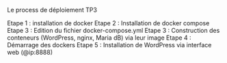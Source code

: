 Le process de déploiement TP3

Etape 1 : installation de docker
Etape 2 : Installation de docker compose
Etape 3 : Edition du fichier docker-compose.yml
Etape 3 : Construction des conteneurs (WordPress, nginx, Maria dB) via leur image
Etape 4 : Démarrage des dockers
Etape 5 : Installation de WordPress via interface web (@ip:8888)
